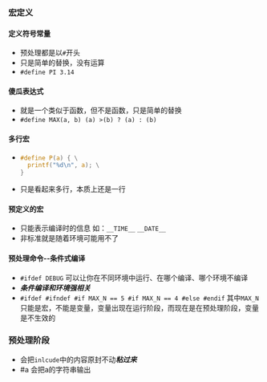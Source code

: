 ### 宏定义

#### 定义符号常量

* 预处理都是以`#`开头
* 只是简单的替换，没有运算
* `#define PI 3.14`

#### 傻瓜表达式

* 就是一个类似于函数，但不是函数，只是简单的替换
* `#define MAX(a, b) (a) >(b) ? (a) : (b)`

#### 多行宏

* ```c
  #define P(a) { \
  	printf("%d\n", a); \
  }
  ```

* 只是看起来多行，本质上还是一行

#### 预定义的宏

* 只能表示编译时的信息 如：`__TIME__` `__DATE__`
* 非标准就是随着环境可能用不了

#### 预处理命令--条件式编译

* `#ifdef DEBUG` 可以让你在不同环境中运行、在哪个编译、哪个环境不编译
* ***条件编译和环境强相关***
* `#ifdef #ifndef #if MAX_N == 5 #if MAX_N == 4 #else #endif` 											        其中`MAX_N`只能是宏，不能是变量，变量出现在运行阶段，而现在是在预处理阶段，变量是不生效的

### 预处理阶段

* 会把`inlcude`中的内容原封不动***粘过来***
* #a 会把a的字符串输出
